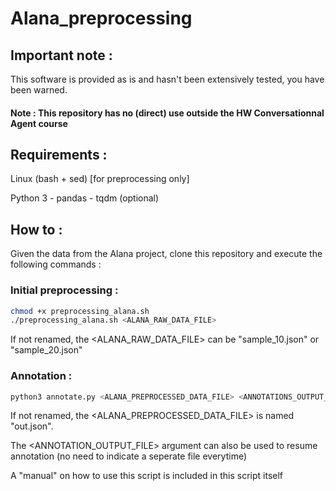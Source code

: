# Alana_preprocessing

## Important note : 
  This software is provided as is and hasn't been extensively tested, you have been warned.
  
#### Note : This repository has no (direct) use outside the HW Conversationnal Agent course


## Requirements :
  Linux (bash + sed) [for preprocessing only]
  
  Python 3
    - pandas 
    - tqdm (optional)
  
  
##  How to : 

Given the data from the Alana project, clone this repository and execute the following commands :

### Initial preprocessing : 
```bash
chmod +x preprocessing_alana.sh
./preprocessing_alana.sh <ALANA_RAW_DATA_FILE>
```

If not renamed, the <ALANA_RAW_DATA_FILE> can be "sample_10.json" or "sample_20.json"


### Annotation :
```bash
python3 annotate.py <ALANA_PREPROCESSED_DATA_FILE> <ANNOTATIONS_OUTPUT_FILE>
```

If not renamed, the <ALANA_PREPROCESSED_DATA_FILE> is named "out.json".

The <ANNOTATION_OUTPUT_FILE> argument can also be used to resume annotation (no need to indicate a seperate file everytime)

A "manual" on how to use this script is included in this script itself
